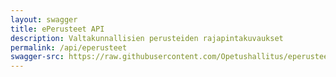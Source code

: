 ```yaml
---
layout: swagger
title: ePerusteet API
description: Valtakunnallisien perusteiden rajapintakuvaukset
permalink: /api/eperusteet
swagger-src: https://raw.githubusercontent.com/Opetushallitus/eperusteet/master/generated/eperusteet-ext.spec.json
---
```

